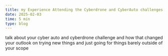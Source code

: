 ```yaml
---
title: my Experience Attending the Cyberdrone and CyberAuto challenges
date: 2025-02-03
time: 5 min
type: blog
---
```

talk about your cyber auto and cyberdrone challenge and how that changed your outlook on trying new things and just going for things barely outside of your scope